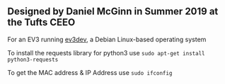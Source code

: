 ## Designed by Daniel McGinn in Summer 2019 at the Tufts CEEO

For an EV3 running <a href="https://www.ev3dev.org/">ev3dev</a>, a Debian Linux-based operating system

To install the requests library for python3 use ```sudo apt-get install python3-requests```

To get the MAC address & IP Address use ```sudo ifconfig```